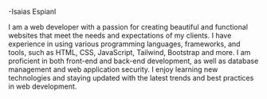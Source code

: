 -Isaias Espianl

I am a web developer with a passion for creating beautiful and functional websites that meet the needs and expectations of my clients. I have experience in using various programming languages, frameworks, and tools, such as HTML, CSS, JavaScript, Tailwind, Bootstrap and more. I am proficient in both front-end and back-end development, as well as database management and web application security. I enjoy learning new technologies and staying updated with the latest trends and best practices in web development.
